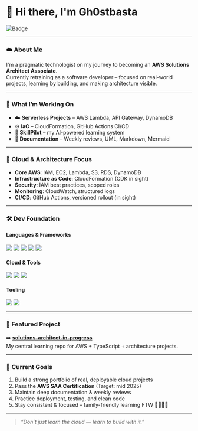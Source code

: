 # 👋 Hi there, I'm Gh0stbasta

![Badge](https://img.shields.io/badge/AWS-SAA_in_progress-orange?style=flat-square&logo=amazon-aws&logoColor=white)

---

### ☁️ About Me

I'm a pragmatic technologist on my journey to becoming an **AWS Solutions Architect Associate**.  
Currently retraining as a software developer – focused on real-world projects, learning by building, and making architecture visible.

---

### 🚀 What I’m Working On

- ☁️ **Serverless Projects** – AWS Lambda, API Gateway, DynamoDB
- ⚙️ **IaC** – CloudFormation, GitHub Actions CI/CD
- 🧠 **SkillPilot** – my AI-powered learning system
- 📘 **Documentation** – Weekly reviews, UML, Markdown, Mermaid

---

### 🧠 Cloud & Architecture Focus

- **Core AWS**: IAM, EC2, Lambda, S3, RDS, DynamoDB  
- **Infrastructure as Code**: CloudFormation (CDK in sight)  
- **Security**: IAM best practices, scoped roles  
- **Monitoring**: CloudWatch, structured logs  
- **CI/CD**: GitHub Actions, versioned rollout (in sight)  

---

### 🛠 Dev Foundation

#### Languages & Frameworks  
<div>
  <img src="https://img.shields.io/badge/-TypeScript-3178C6?logo=typescript&logoColor=white&style=flat-square" />
  <img src="https://img.shields.io/badge/-Node.js-339933?logo=node.js&logoColor=white&style=flat-square" />
  <img src="https://img.shields.io/badge/-Express.js-000000?logo=express&logoColor=white&style=flat-square" />
  <img src="https://img.shields.io/badge/-Django-092E20?logo=django&logoColor=white&style=flat-square" />
  <img src="https://img.shields.io/badge/-Python-3776AB?logo=python&logoColor=white&style=flat-square" />
</div>

#### Cloud & Tools  
<div>
  <img src="https://img.shields.io/badge/-AWS-232F3E?logo=amazon-aws&logoColor=white&style=flat-square" />
  <img src="https://img.shields.io/badge/-Docker-2496ED?logo=docker&logoColor=white&style=flat-square" />
  <img src="https://img.shields.io/badge/-GitHub_Actions-2088FF?logo=github-actions&logoColor=white&style=flat-square" />
</div>

#### Tooling  
<div>
  <img src="https://img.shields.io/badge/-Git-F05032?logo=git&logoColor=white&style=flat-square" />
  <img src="https://img.shields.io/badge/-VS_Code-007ACC?logo=visual-studio-code&logoColor=white&style=flat-square" />
</div>

---

### 📌 Featured Project

➡️ [**solutions-architect-in-progress**](https://github.com/Gh0stbasta/solutions-architect-in-progress)  
My central learning repo for AWS + TypeScript + architecture projects.

---

### 🎯 Current Goals

1. Build a strong portfolio of real, deployable cloud projects  
2. Pass the **AWS SAA Certification** (Target: mid 2025)  
3. Maintain deep documentation & weekly reviews  
4. Practice deployment, testing, and clean code  
5. Stay consistent & focused – family-friendly learning FTW 👨‍👩‍👧‍👦

---

> _“Don’t just learn the cloud — learn to build with it.”_

